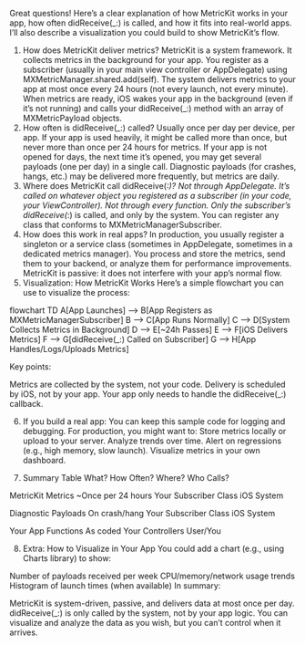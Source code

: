 Great questions! Here’s a clear explanation of how MetricKit works in your app, how often didReceive(_:) is called, and how it fits into real-world apps. I’ll also describe a visualization you could build to show MetricKit’s flow.

1. How does MetricKit deliver metrics?
MetricKit is a system framework. It collects metrics in the background for your app.
You register as a subscriber (usually in your main view controller or AppDelegate) using MXMetricManager.shared.add(self).
The system delivers metrics to your app at most once every 24 hours (not every launch, not every minute).
When metrics are ready, iOS wakes your app in the background (even if it’s not running) and calls your didReceive(_:) method with an array of MXMetricPayload objects.
2. How often is didReceive(_:) called?
Usually once per day per device, per app.
If your app is used heavily, it might be called more than once, but never more than once per 24 hours for metrics.
If your app is not opened for days, the next time it’s opened, you may get several payloads (one per day) in a single call.
Diagnostic payloads (for crashes, hangs, etc.) may be delivered more frequently, but metrics are daily.
3. Where does MetricKit call didReceive(_:)?
Not through AppDelegate. It’s called on whatever object you registered as a subscriber (in your code, your ViewController).
Not through every function. Only the subscriber’s didReceive(_:) is called, and only by the system.
You can register any class that conforms to MXMetricManagerSubscriber.
4. How does this work in real apps?
In production, you usually register a singleton or a service class (sometimes in AppDelegate, sometimes in a dedicated metrics manager).
You process and store the metrics, send them to your backend, or analyze them for performance improvements.
MetricKit is passive: it does not interfere with your app’s normal flow.
5. Visualization: How MetricKit Works
Here’s a simple flowchart you can use to visualize the process:

flowchart TD
    A[App Launches] --> B[App Registers as MXMetricManagerSubscriber]
    B --> C[App Runs Normally]
    C --> D[System Collects Metrics in Background]
    D --> E[~24h Passes]
    E --> F[iOS Delivers Metrics]
    F --> G[didReceive(_:) Called on Subscriber]
    G --> H[App Handles/Logs/Uploads Metrics]


Key points:

Metrics are collected by the system, not your code.
Delivery is scheduled by iOS, not by your app.
Your app only needs to handle the didReceive(_:) callback.


6. If you build a real app:
You can keep this sample code for logging and debugging.
For production, you might want to:
Store metrics locally or upload to your server.
Analyze trends over time.
Alert on regressions (e.g., high memory, slow launch).
Visualize metrics in your own dashboard.



7. Summary Table
What?	How Often?	Where?	Who Calls?

MetricKit Metrics	~Once per 24 hours	Your Subscriber Class	iOS System

Diagnostic Payloads	On crash/hang	Your Subscriber Class	iOS System

Your App Functions	As coded	Your Controllers	User/You


8. Extra: How to Visualize in Your App
You could add a chart (e.g., using Charts library) to show:

Number of payloads received per week
CPU/memory/network usage trends
Histogram of launch times (when available)
In summary:

MetricKit is system-driven, passive, and delivers data at most once per day.
didReceive(_:) is only called by the system, not by your app logic.
You can visualize and analyze the data as you wish, but you can’t control when it arrives.
